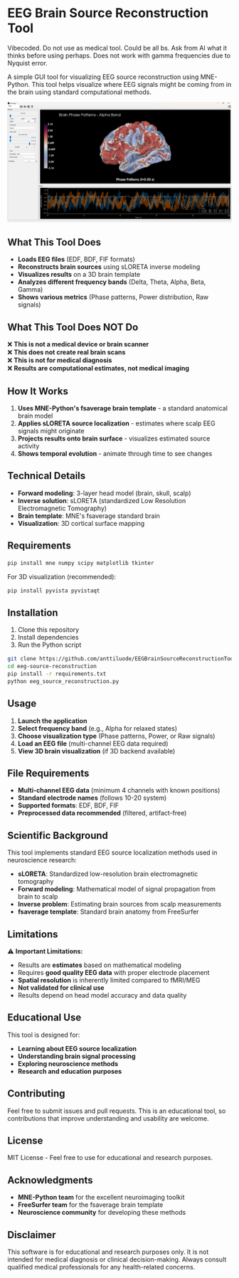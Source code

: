 # EEG Brain Source Reconstruction Tool

Vibecoded. Do not use as medical tool. Could be all bs. Ask from 
AI what it thinks before using perhaps. Does not work with gamma frequencies 
due to Nyquist error. 

A simple GUI tool for visualizing EEG source reconstruction using MNE-Python. This tool helps visualize where
EEG signals might be coming from in the brain using standard computational methods.

![EEG Source Reconstruction](brain.png)

## What This Tool Does

- **Loads EEG files** (EDF, BDF, FIF formats)
- **Reconstructs brain sources** using sLORETA inverse modeling
- **Visualizes results** on a 3D brain template
- **Analyzes different frequency bands** (Delta, Theta, Alpha, Beta, Gamma)
- **Shows various metrics** (Phase patterns, Power distribution, Raw signals)

## What This Tool Does NOT Do

❌ **This is not a medical device or brain scanner**  
❌ **This does not create real brain scans**  
❌ **This is not for medical diagnosis**  
❌ **Results are computational estimates, not medical imaging**

## How It Works

1. **Uses MNE-Python's fsaverage brain template** - a standard anatomical brain model
2. **Applies sLORETA source localization** - estimates where scalp EEG signals might originate
3. **Projects results onto brain surface** - visualizes estimated source activity
4. **Shows temporal evolution** - animate through time to see changes

## Technical Details

- **Forward modeling**: 3-layer head model (brain, skull, scalp)
- **Inverse solution**: sLORETA (standardized Low Resolution Electromagnetic Tomography)
- **Brain template**: MNE's fsaverage standard brain
- **Visualization**: 3D cortical surface mapping

## Requirements

```bash
pip install mne numpy scipy matplotlib tkinter
```

For 3D visualization (recommended):
```bash
pip install pyvista pyvistaqt
```

## Installation

1. Clone this repository
2. Install dependencies
3. Run the Python script

```bash
git clone https://github.com/anttiluode/EEGBrainSourceReconstructionTool
cd eeg-source-reconstruction
pip install -r requirements.txt
python eeg_source_reconstruction.py
```

## Usage

1. **Launch the application**
2. **Select frequency band** (e.g., Alpha for relaxed states)
3. **Choose visualization type** (Phase patterns, Power, or Raw signals)
4. **Load an EEG file** (multi-channel EEG data required)
5. **View 3D brain visualization** (if 3D backend available)

## File Requirements

- **Multi-channel EEG data** (minimum 4 channels with known positions)
- **Standard electrode names** (follows 10-20 system)
- **Supported formats**: EDF, BDF, FIF
- **Preprocessed data recommended** (filtered, artifact-free)

## Scientific Background

This tool implements standard EEG source localization methods used in neuroscience research:

- **sLORETA**: Standardized low-resolution brain electromagnetic tomography
- **Forward modeling**: Mathematical model of signal propagation from brain to scalp
- **Inverse problem**: Estimating brain sources from scalp measurements
- **fsaverage template**: Standard brain anatomy from FreeSurfer

## Limitations

⚠️ **Important Limitations:**
- Results are **estimates** based on mathematical modeling
- Requires **good quality EEG data** with proper electrode placement
- **Spatial resolution** is inherently limited compared to fMRI/MEG
- **Not validated for clinical use**
- Results depend on head model accuracy and data quality

## Educational Use

This tool is designed for:
- **Learning about EEG source localization**
- **Understanding brain signal processing**
- **Exploring neuroscience methods**
- **Research and education purposes**

## Contributing

Feel free to submit issues and pull requests. This is an educational tool, so contributions that improve understanding and usability are welcome.

## License

MIT License - Feel free to use for educational and research purposes.

## Acknowledgments

- **MNE-Python team** for the excellent neuroimaging toolkit
- **FreeSurfer team** for the fsaverage brain template
- **Neuroscience community** for developing these methods

## Disclaimer

This software is for educational and research purposes only. It is not intended for medical diagnosis or clinical decision-making. Always consult qualified medical professionals for any health-related concerns.
